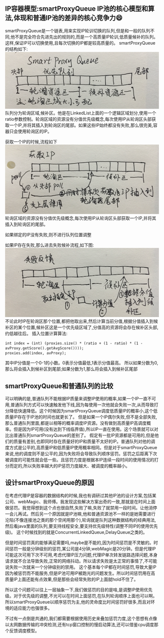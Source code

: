 ## IP容器模型:smartProxyQueue IP池的核心模型和算法,体现和普通IP池的差异的核心竞争力😄
smartProxyQueue是一个链表,用来实现IP轮训切换的队列,但是和一般的队列不同,他不是完全符合先进先出的规则的,而是一个高质量IP轮训,低质量候补的队列。这样,保证IP可以切换使用,且每次切换的IP都是较高质量的。
smartProxyQueue的结构如下:
![img](../../pic/smart_proxy_Queue.png)
队列分为轮询区域,候补区。他是在LinkedList上面的一个逻辑区域划分,使用一个ratio参数控制。轮询区域的资源没有分值优先级概念,每次使用IP从轮询区头部获取一个IP,并将其插入到轮询区的尾部。如果这些IP始终都没有失败,那么很完美,容器只会使用轮询区的IP。

获取一个IP的时候,流程如下
![img](../../pic/smart_proxy_queue_get_proxy.png)
轮询区域的资源没有分值优先级概念,每次使用IP从轮询区头部获取一个IP,并将其插入到轮询区的尾部。

如果绑定的IP没有失败,则不进行队列位置调整

如果IP存在失败,那么进去失败候补流程,如下图:
![img](../../pic/failed_insert_which_sorce.png)
不论此时IP在轮询区那个位置,都把他取出来,然后计算当前分值,根据分值插入到候补区的某个位置,候补区这是一个优先级区域了,分值高的资源将会存在候补区头部,约低越往后。
插入位置计算算法:
```
int index = (int) (proxies.size() * (ratio + (1 - ratio) * (1 - avProxy.getScore().getAvgScore())));
proxies.add(index, avProxy);
```
其中IP分值是一个0-1的小数。0表示分值最低,1表示分值最高。
所以如果分数为0,那么将会插入到候补区到尾部;如果分数为1,那么将会插入到候补区尾部


## smartProxyQueue和普通队列的比较
可以明确的是,普通队列不能根据IP质量来调整IP使用的概率,如果一个IP一直不可用,普通队列方式可以快速触发他下线,因为每使用一次他就会失败一次,从而导致打分降低快速降低。这个时候因为smartProxyQueue调度低质量IP的概率小,这个低质量IP存在于IP池的时间也就更长了。
但是如果一个IP偶尔失败,但不是全部失败,那么普通队列里面,都是以相等的概率调度IP资源。没有做到高质量IP高调度概率。但是因为IP可用(没有达到下线临界值),所以IP一直在使用。这个场景就可以对比出普通队列smartProxyQueue的差别了。
假定有一批IP资源都是可用的,但是他们的质量有差别,也即同时存在质量好的IP和质量不太好的IP。普通队列对他的调度方式是公平的,高质量IP和低质量IP使用概率相同。但是对于smartProxyQueue来说,他的调度则不是公平的,因为失败将会导致队列顺序惩罚。惩罚之后距离下次被调度的可能性就会低一些。且惩罚力度是根据本IP连续一段时间的使用情况的打分而定的,所以失败率越大的IP惩罚力度越大、被调度的概率越小。


## 设计smartProxyQueue的原因
在考虑代理IP是容器的数据结构的时候,我也有调研过其他IP池的设计方案,包括某公司、webMagic、我师傅。我发现这些解决方案出奇的一致,那就是在时间上面做惩罚。我觉得想到这个点也很自然,失败了嘛,失败了就禁用一段时间。让他消停一会儿再试。然后另一个原因就是IP池嘛,他和普通资源池不一样的是她需要进行沦陷(不像连接池之类的那个空闲用那个),轮询就是队列这种数据结构的经典用法,然后看java里面的队列,要支持线程安全,要支持优先级特性(调整不同IP的使用优先级)。
这个时候找到的就是ConcurrentLinkedQueue,DelayQueue之类的。

但是时间惩罚真的能够满足需要吗,maybe是不能的,因为时间惩罚是不灵敏的。时间惩罚一般是分钟级别的惩罚,某公司是4分钟,webMagic是20分钟。但是代理IP可能这次可用下次不可用,考虑代理IP压力问题,代理IP单次转发链路选择问题,本身请求就不合法导致失败,正常的网络抖动。所以请求失败是太正常的事情了,不可能说失败一次就来一个分钟级别的禁用。
这个基本每个IP都在时间惩罚,导致大量IP因为被惩罚而不能服务,但是IP池可用IP被跑光的问题发生。所以时间惩罚用在高质量IP上面还能有点效果,但是那些会经常失败的IP上面就hold不住了。

所以这个问题可以往上一层抽象一下,我们做惩罚的目的是啥,是调整IP使用优先级。对于优先级的调整,不光可以在时间上面惩罚,在队列轮询顺序上面也可以啊。所以smartProxyQueue以顺序惩罚为主,他的灵命度比时间惩罚好很多,而且对环境的适应能力也强很多。

不过有一点倒是共通的,我们都需要根据使用历史来叠加惩罚力度,这个思想有点像以太网数据传输的冲突检测,还有tcp窗口控制的慢启动算法,还可以借鉴cpu调度那个反馈调度模型。
